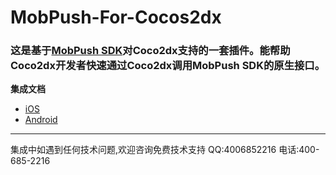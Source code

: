 # MobPush-For-Cocos2dx
### 这是基于[MobPush SDK](http://mobpush.mob.com/)对Coco2dx支持的一套插件。能帮助Coco2dx开发者快速通过Coco2dx调用MobPush SDK的原生接口。

**集成文档**

- [iOS](http://wiki.mob.com/mobpush-ios-for-cocos2dx/)
- [Android](http://wiki.mob.com/js%E5%BF%AB%E9%80%9F%E9%9B%86%E6%88%90%E6%8C%87%E5%8D%97/)

- - - - - -
集成中如遇到任何技术问题,欢迎咨询免费技术支持 QQ:4006852216 电话:400-685-2216


